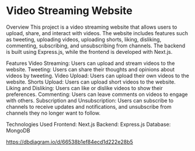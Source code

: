 Video Streaming Website
=====================

Overview
This project is a video streaming website that allows users to upload, share, and interact with videos. The website includes features such as tweeting, uploading videos, uploading shorts, liking, disliking, commenting, subscribing, and unsubscribing from channels. The backend is built using Express.js, while the frontend is developed with Next.js.


Features
Video Streaming: Users can upload and stream videos to the website.
Tweeting: Users can share their thoughts and opinions about videos by tweeting.
Video Upload: Users can upload their own videos to the website.
Shorts Upload: Users can upload short videos to the website.
Liking and Disliking: Users can like or dislike videos to show their preferences.
Commenting: Users can leave comments on videos to engage with others.
Subscription and Unsubscription: Users can subscribe to channels to receive updates and notifications, and unsubscribe from channels they no longer want to follow.


Technologies Used
Frontend: Next.js
Backend: Express.js
Database: MongoDB


https://dbdiagram.io/d/66538b1ef84ecd1d222e28b5